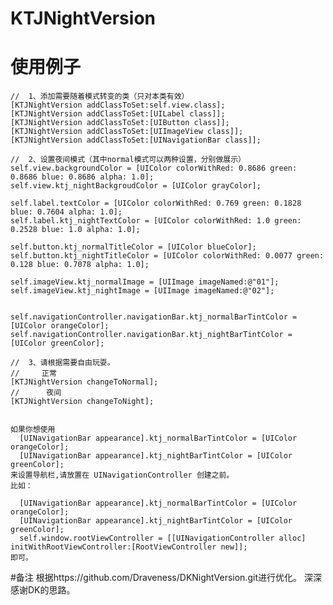# KTJNightVersion

#  使用例子

    //  1、添加需要随着模式转变的类（只对本类有效）
    [KTJNightVersion addClassToSet:self.view.class];
    [KTJNightVersion addClassToSet:[UILabel class]];
    [KTJNightVersion addClassToSet:[UIButton class]];
    [KTJNightVersion addClassToSet:[UIImageView class]];
    [KTJNightVersion addClassToSet:[UINavigationBar class]];
    
    //  2、设置夜间模式（其中normal模式可以两种设置，分别做展示）
    self.view.backgroundColor = [UIColor colorWithRed: 0.8686 green: 0.8686 blue: 0.8686 alpha: 1.0];
    self.view.ktj_nightBackgroudColor = [UIColor grayColor];
    
    self.label.textColor = [UIColor colorWithRed: 0.769 green: 0.1828 blue: 0.7604 alpha: 1.0];
    self.label.ktj_nightTextColor = [UIColor colorWithRed: 1.0 green: 0.2528 blue: 1.0 alpha: 1.0];
    
    self.button.ktj_normalTitleColor = [UIColor blueColor];
    self.button.ktj_nightTitleColor = [UIColor colorWithRed: 0.0077 green: 0.128 blue: 0.7078 alpha: 1.0];
    
    self.imageView.ktj_normalImage = [UIImage imageNamed:@"01"];
    self.imageView.ktj_nightImage = [UIImage imageNamed:@"02"];
    
    
    self.navigationController.navigationBar.ktj_normalBarTintColor = [UIColor orangeColor];
    self.navigationController.navigationBar.ktj_nightBarTintColor = [UIColor greenColor];
    
    //  3、请根据需要自由玩耍。
    //     正常
    [KTJNightVersion changeToNormal];
    //      夜间
    [KTJNightVersion changeToNight];
    
    
    如果你想使用
      [UINavigationBar appearance].ktj_normalBarTintColor = [UIColor orangeColor];
      [UINavigationBar appearance].ktj_nightBarTintColor = [UIColor greenColor];
    来设置导航栏,请放置在 UINavigationController 创建之前。
    比如：
    
      [UINavigationBar appearance].ktj_normalBarTintColor = [UIColor orangeColor];
      [UINavigationBar appearance].ktj_nightBarTintColor = [UIColor greenColor];
      self.window.rootViewController = [[UINavigationController alloc] initWithRootViewController:[RootViewController new]];
    即可。

#备注
  根据https://github.com/Draveness/DKNightVersion.git进行优化。
  深深感谢DK的思路。

